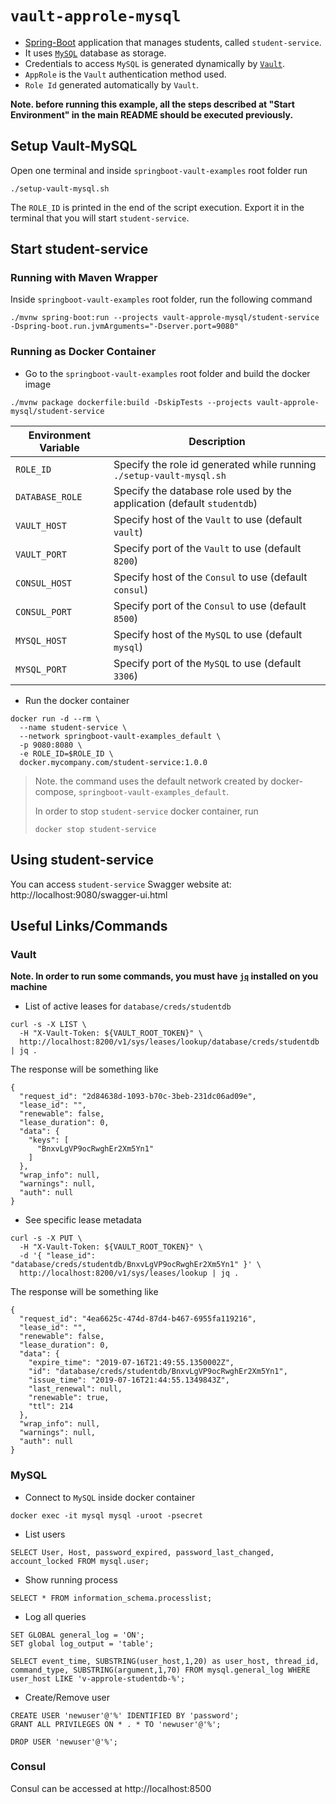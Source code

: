 # `vault-approle-mysql`

- [Spring-Boot](https://spring.io/projects/spring-boot) application that manages students, called `student-service`.
- It uses [`MySQL`](https://www.mysql.com/) database as storage.
- Credentials to access `MySQL` is generated dynamically by [`Vault`](https://www.vaultproject.io).
- `AppRole` is the `Vault` authentication method used.
- `Role Id` generated automatically by `Vault`.

**Note. before running this example, all the steps described at "Start Environment" in the main README should be
executed previously.**

## Setup Vault-MySQL

Open one terminal and inside `springboot-vault-examples` root folder run
```
./setup-vault-mysql.sh
```

The `ROLE_ID` is printed in the end of the script execution. Export it in the terminal that you will start `student-service`.

## Start student-service

### Running with Maven Wrapper

Inside `springboot-vault-examples` root folder, run the following command
```
./mvnw spring-boot:run --projects vault-approle-mysql/student-service -Dspring-boot.run.jvmArguments="-Dserver.port=9080"
```

### Running as Docker Container

- Go to the `springboot-vault-examples` root folder and build the docker image
```
./mvnw package dockerfile:build -DskipTests --projects vault-approle-mysql/student-service
```
| Environment Variable | Description                                                             |
| -------------------- | ----------------------------------------------------------------------- |
| `ROLE_ID`            | Specify the role id generated while running `./setup-vault-mysql.sh`    |
| `DATABASE_ROLE`      | Specify the database role used by the application (default `studentdb`) |
| `VAULT_HOST`         | Specify host of the `Vault` to use (default `vault`)                    |
| `VAULT_PORT`         | Specify port of the `Vault` to use (default `8200`)                     |
| `CONSUL_HOST`        | Specify host of the `Consul` to use (default `consul`)                  |
| `CONSUL_PORT`        | Specify port of the `Consul` to use (default `8500`)                    |
| `MYSQL_HOST`         | Specify host of the `MySQL` to use (default `mysql`)                    |
| `MYSQL_PORT`         | Specify port of the `MySQL` to use (default `3306`)                     |

- Run the docker container
```
docker run -d --rm \
  --name student-service \
  --network springboot-vault-examples_default \
  -p 9080:8080 \
  -e ROLE_ID=$ROLE_ID \
  docker.mycompany.com/student-service:1.0.0
```
> Note. the command uses the default network created by docker-compose, `springboot-vault-examples_default`.
>
> In order to stop `student-service` docker container, run
> ```
> docker stop student-service 
> ```

## Using student-service

You can access `student-service` Swagger website at: http://localhost:9080/swagger-ui.html

## Useful Links/Commands

### Vault

**Note. In order to run some commands, you must have [`jq`](https://stedolan.github.io/jq) installed on you machine**

- List of active leases for `database/creds/studentdb`
```
curl -s -X LIST \
  -H "X-Vault-Token: ${VAULT_ROOT_TOKEN}" \
  http://localhost:8200/v1/sys/leases/lookup/database/creds/studentdb | jq .
```

The response will be something like
```
{
  "request_id": "2d84638d-1093-b70c-3beb-231dc06ad09e",
  "lease_id": "",
  "renewable": false,
  "lease_duration": 0,
  "data": {
    "keys": [
      "BnxvLgVP9ocRwghEr2Xm5Yn1"
    ]
  },
  "wrap_info": null,
  "warnings": null,
  "auth": null
}
```

- See specific lease metadata
```
curl -s -X PUT \
  -H "X-Vault-Token: ${VAULT_ROOT_TOKEN}" \
  -d '{ "lease_id": "database/creds/studentdb/BnxvLgVP9ocRwghEr2Xm5Yn1" }' \
  http://localhost:8200/v1/sys/leases/lookup | jq .
```

The response will be something like
```
{
  "request_id": "4ea6625c-474d-87d4-b467-6955fa119216",
  "lease_id": "",
  "renewable": false,
  "lease_duration": 0,
  "data": {
    "expire_time": "2019-07-16T21:49:55.1350002Z",
    "id": "database/creds/studentdb/BnxvLgVP9ocRwghEr2Xm5Yn1",
    "issue_time": "2019-07-16T21:44:55.1349843Z",
    "last_renewal": null,
    "renewable": true,
    "ttl": 214
  },
  "wrap_info": null,
  "warnings": null,
  "auth": null
}
```

### MySQL

- Connect to `MySQL` inside docker container
```
docker exec -it mysql mysql -uroot -psecret
```

- List users
```
SELECT User, Host, password_expired, password_last_changed, account_locked FROM mysql.user;
```

- Show running process
```
SELECT * FROM information_schema.processlist;
```

- Log all queries
```
SET GLOBAL general_log = 'ON';
SET global log_output = 'table';

SELECT event_time, SUBSTRING(user_host,1,20) as user_host, thread_id, command_type, SUBSTRING(argument,1,70) FROM mysql.general_log WHERE user_host LIKE 'v-approle-studentdb-%';
```

- Create/Remove user
```
CREATE USER 'newuser'@'%' IDENTIFIED BY 'password';
GRANT ALL PRIVILEGES ON * . * TO 'newuser'@'%';

DROP USER 'newuser'@'%';
```

### Consul

Consul can be accessed at http://localhost:8500
